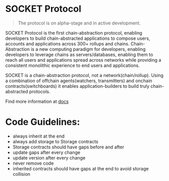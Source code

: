 # SOCKET Protocol

> The protocol is on alpha-stage and in active development.

SOCKET Protocol is the first chain-abstraction protocol, enabling developers to build chain-abstracted applications to compose users, accounts and applications across 300+ rollups and chains. Chain-Abstraction is a new computing paradigm for developers, enabling developers to leverage chains as servers/databases, enabling them to reach all users and applications spread across networks while providing a consistent monolithic experience to end users and applications.

SOCKET is a chain-abstraction protocol, not a network(chain/rollup). Using a combination of offchain agents(watchers, transmitters) and onchain contracts(switchboards) it enables application-builders to build truly chain-abstracted protocols.

Find more information at [docs](https://docs.socket.tech)

# Code Guidelines:

- always inherit at the end
- always add storage to Storage contracts
- Storage contracts should have gaps before and after
- update gaps after every change
- update version after every change
- never remove code
- inherited contracts should have gaps at the end to avoid storage collision

